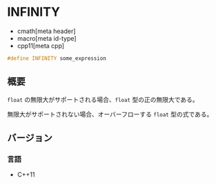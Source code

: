 # INFINITY
* cmath[meta header]
* macro[meta id-type]
* cpp11[meta cpp]

```cpp
#define INFINITY some_expression
```

## 概要
`float` の無限大がサポートされる場合、`float` 型の正の無限大である。

無限大がサポートされない場合、オーバーフローする `float` 型の式である。


## バージョン
### 言語
- C++11
